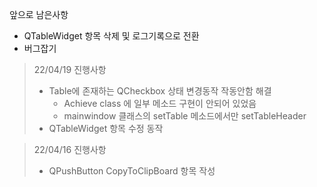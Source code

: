 앞으로 남은사항 
   
- QTableWidget 항목 삭제 및 로그기록으로 전환
- 버그잡기
      

>22/04/19 진행사항
>    + Table에 존재하는 QCheckbox 상태 변경동작 작동안함 해결
>       - Achieve class 에 일부 메소드 구현이 안되어 있었음
>       - mainwindow 클래스의 setTable 메소드에서만 setTableHeader 
>    + QTableWidget 항목 수정 동작

>22/04/16 진행사항
>    + QPushButton CopyToClipBoard 항목 작성